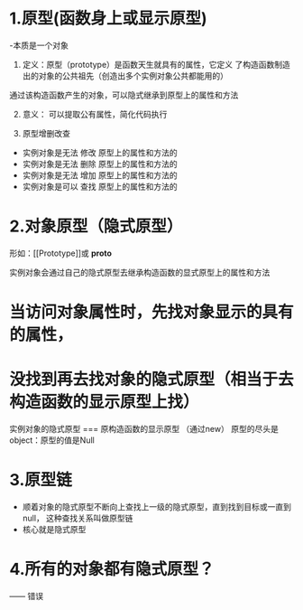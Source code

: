 # 1.原型(函数身上或显示原型)

-本质是一个对象
1. 定义：原型（prototype）是函数天生就具有的属性，它定义
了构造函数制造出的对象的公共祖先（创造出多个实例对象公共都能用的）

通过该构造函数产生的对象，可以隐式继承到原型上的属性和方法

2. 意义：
可以提取公有属性，简化代码执行

3. 原型增删改查
- 实例对象是无法 修改 原型上的属性和方法的
- 实例对象是无法 删除 原型上的属性和方法的
- 实例对象是无法 增加 原型上的属性和方法的
- 实例对象是可以 查找 原型上的属性和方法的


# 2.对象原型（隐式原型）
形如：[[Prototype]]或 __proto__

实例对象会通过自己的隐式原型去继承构造函数的显式原型上的属性和方法

# 当访问对象属性时，先找对象显示的具有的属性，
# 没找到再去找对象的隐式原型（相当于去构造函数的显示原型上找）
 实例对象的隐式原型 ===  原构造函数的显示原型 （通过new）
 原型的尽头是object：原型的值是Null

# 3.原型链
- 顺着对象的隐式原型不断向上查找上一级的隐式原型，直到找到目标或一直到null，
这种查找关系叫做原型链
- 核心就是隐式原型

# 4.所有的对象都有隐式原型？
—— 错误
